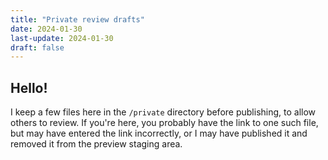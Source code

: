 ```yaml
---
title: "Private review drafts"
date: 2024-01-30
last-update: 2024-01-30
draft: false
---
```


## Hello!
I keep a few files here in the `/private` directory before publishing, to allow others to review. 
If you're here, you probably have the link to one such file, but may have entered the link incorrectly, or I may have
published it and removed it from the preview staging area.


